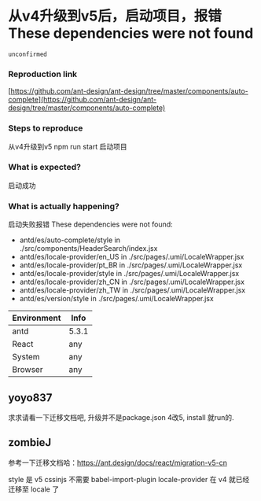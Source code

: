 # 从v4升级到v5后，启动项目，报错These dependencies were not found

`unconfirmed`

### Reproduction link

[https://github.com/ant-design/ant-design/tree/master/components/auto-complete](https://github.com/ant-design/ant-design/tree/master/components/auto-complete)

### Steps to reproduce

从v4升级到v5
npm run start
启动项目

### What is expected?

启动成功

### What is actually happening?

启动失败报错
These dependencies were not found:

- antd/es/auto-complete/style in ./src/components/HeaderSearch/index.jsx
- antd/es/locale-provider/en_US in ./src/pages/.umi/LocaleWrapper.jsx
- antd/es/locale-provider/pt_BR in ./src/pages/.umi/LocaleWrapper.jsx
- antd/es/locale-provider/style in ./src/pages/.umi/LocaleWrapper.jsx
- antd/es/locale-provider/zh_CN in ./src/pages/.umi/LocaleWrapper.jsx
- antd/es/locale-provider/zh_TW in ./src/pages/.umi/LocaleWrapper.jsx
- antd/es/version/style in ./src/pages/.umi/LocaleWrapper.jsx

| Environment | Info  |
| ----------- | ----- |
| antd        | 5.3.1 |
| React       | any   |
| System      | any   |
| Browser     | any   |

<!-- generated by ant-design-issue-helper. DO NOT REMOVE -->

## yoyo837

求求请看一下迁移文档吧, 升级并不是package.json 4改5, install 就run的.

## zombieJ

参考一下迁移文档哈：https://ant.design/docs/react/migration-v5-cn

style 是 v5 cssinjs 不需要 babel-import-plugin
locale-provider 在 v4 就已经迁移至 locale 了
